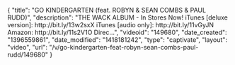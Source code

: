 {
    "title": "GO KINDERGARTEN (feat. ROBYN & SEAN COMBS & PAUL RUDD)",
    "description": "THE WACK ALBUM - In Stores Now! iTunes [deluxe version]: http:\/\/bit.ly\/13w2sxX iTunes [audio only]: http:\/\/bit.ly\/11vGyJN Amazon: http:\/\/bit.ly\/11s2V1O Direc...",
    "videoid": "149680",
    "date_created": "1396559861",
    "date_modified": "1418181242",
    "type": "captivate",
    "layout": "video",
    "url": "\/v\/go-kindergarten-feat-robyn-sean-combs-paul-rudd\/149680"
}